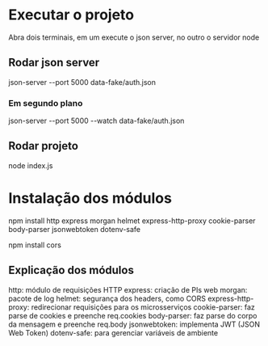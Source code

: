 
# Executar o projeto
Abra dois terminais, em um execute o json server, no outro o servidor node

## Rodar json server
json-server --port 5000 data-fake/auth.json

### Em segundo plano
json-server --port 5000 --watch data-fake/auth.json

## Rodar projeto
node index.js

# Instalação dos módulos
npm install http express morgan helmet express-http-proxy cookie-parser body-parser jsonwebtoken dotenv-safe

npm install cors

## Explicação dos módulos
http: módulo de requisições HTTP
express: criação de PIs web
morgan: pacote de log
helmet: segurança dos headers, como CORS
express-http-proxy: redirecionar requisições para os microsserviços
cookie-parser: faz parse de cookies e preenche req.cookies
body-parser: faz parse do corpo da mensagem e preenche req.body
jsonwebtoken: implementa JWT (JSON Web Token)
dotenv-safe: para gerenciar variáveis de ambiente


